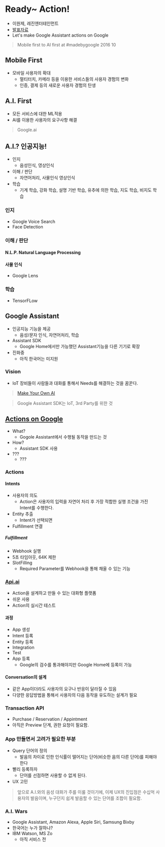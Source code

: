 # Ready~ Action!
- 이원제, 레진엔터테인먼트
- [발표자료](https://www.slideshare.net/nurinamu/ready-action-on-google-77449452)
- Let's make Google Assistant actions on Google

> Mobile first to AI first at #madebygoogle 2016 10

## Mobile First
- 모바일 사용자의 확대
  - 멀티터치, 카메라 등을 이용한 서비스들의 사용자 경험의 변화
  - 인증, 결제 등의 새로운 사용자 경험의 탄생

## A.I. First
- 모든 서비스에 대한 ML적용
- AI를 이용한 사용자의 요구사항 해결

> Google.ai

## A.I.? 인공지능!
- 인지
  - 음성인식, 영상인식
- 이해 / 판단
  - 자연어처리, 사물인식 영상인식
- 학습
  - 기계 학습, 강화 학습, 설명 기반 학습, 유추에 의한 학습, 지도 학습, 비지도 학습

### 인지
- Google Voice Search
- Face Detection

### 이해 / 판단

#### N.L.P. Natural Language Processing

#### 사물 인식
- Google Lens

### 학습
- TensorFLow

## Google Assistant
- 인공지능 기능을 제공
  - 음성/문자 인식, 자연어처리, 학습
- Assistant SDK
  - Google Home에서만 가능했던 Assistant기능을 다른 기기로 확장
- 진화중
  - 아직 한국어는 미지원

### Vision
- IoT 장비들이 사람들과 대화를 통해서 Needs를 해결하는 것을 꿈꾼다.

> [Make Your Own AI](https://aiyprojects.withgoogle.com/voice)

> Google Assistant SDK는 IoT, 3rd Party를 위한 것

## [Actions on Google](https://developers.google.com/actions/)
- What?
  - Gogole Assistant에서 수행될 동작을 만드는 것
- How?
  - Assistant SDK 사용
- ???
  - ???

### Actions

#### Intents
- 사용자의 의도
  - Action은 사용자의 입력을 자연어 처리 후 가장 적합한 실행 조건을 가진 Intent를 수행한다.
- Entity 추출
  - Intent가 선택되면
- Fulfillment 연결

##### Fulfillment
- Webhook 실행
- 5초 타임아웃, 64K 제한
- SlotFilling
  - Required Parameter를 Webhook을 통해 채울 수 있는 기능

### [Api.ai](https://api.ai/)
- Action을 설계하고 만들 수 있는 대화형 플랫폼
- 쉬운 사용
- Action의 실시간 테스트

#### 과정
- App 생성
- Intent 등록
- Entity 등록
- Integration
- Test
- App 등록
  - Google의 검수를 통과해야지만 Google Home에 등록이 가능

#### Conversation의 설계
- 같은 App이더라도 사용자의 요구나 반응이 달라질 수 있음
- 다양한 응답방법을 통해서 사용자의 다음 동작을 유도하는 설계가 필요

### Transaction API
- Purchase / Reservation / Appintment
- 아직은 Preview 단계, 권한 요청이 필요함.

### App 만들면서 고려가 필요한 부분
- Query 단어의 정의
  - 발음의 차이로 인한 인식률이 떨어지는 단어(비슷한 음의 다른 단어)를 피해야 한다
- 빨리 등록하자
  - 단어를 선점하면 사용할 수 없게 된다.
- UX 고민

> 앞으로 A.I.와의 음성 대화가 주를 이룰 것이기에, 이제 UX의 진입점은 수십억 사용자의 발음이며, 누구던지 쉽게 발음할 수 있는 단어를 조합이 필요함.

### A.I. Wars
- Google Assistant, Amazon Alexa, Apple Siri, Samsung Bixby
- 한국어는 누가 잘하나?
- IBM Watson, MS Zo
  - 아직 서비스 전
